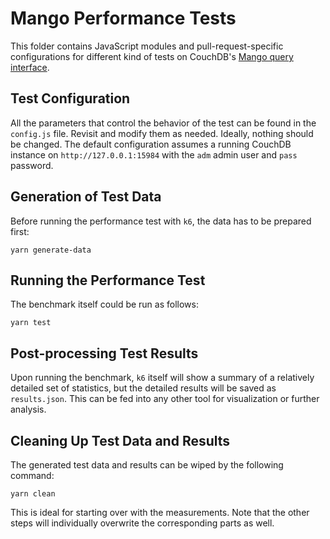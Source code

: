 # Mango Performance Tests

This folder contains JavaScript modules and pull-request-specific
configurations for different kind of tests on CouchDB's [Mango query
interface](https://docs.couchdb.org/en/latest/api/database/find.html).

## Test Configuration

All the parameters that control the behavior of the test can be found
in the `config.js` file.  Revisit and modify them as needed.  Ideally,
nothing should be changed.  The default configuration assumes a
running CouchDB instance on `http://127.0.0.1:15984` with the `adm`
admin user and `pass` password.

## Generation of Test Data

Before running the performance test with `k6`, the data has to be
prepared first:

```shell
yarn generate-data
```

## Running the Performance Test

The benchmark itself could be run as follows:

```shell
yarn test
```

## Post-processing Test Results

Upon running the benchmark, `k6` itself will show a summary of a
relatively detailed set of statistics, but the detailed results will
be saved as `results.json`.  This can be fed into any other tool for
visualization or further analysis.

## Cleaning Up Test Data and Results

The generated test data and results can be wiped by the following
command:

```shell
yarn clean
```

This is ideal for starting over with the measurements.  Note that the
other steps will individually overwrite the corresponding parts as
well.
